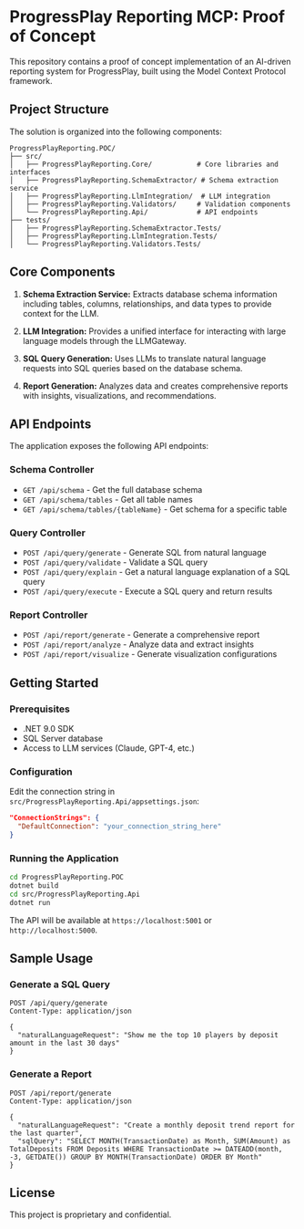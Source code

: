 # ProgressPlay Reporting MCP: Proof of Concept

This repository contains a proof of concept implementation of an AI-driven reporting system for ProgressPlay, built using the Model Context Protocol framework.

## Project Structure

The solution is organized into the following components:

```
ProgressPlayReporting.POC/
├── src/
│   ├── ProgressPlayReporting.Core/           # Core libraries and interfaces
│   ├── ProgressPlayReporting.SchemaExtractor/ # Schema extraction service
│   ├── ProgressPlayReporting.LlmIntegration/  # LLM integration
│   ├── ProgressPlayReporting.Validators/     # Validation components
│   └── ProgressPlayReporting.Api/            # API endpoints
├── tests/
│   ├── ProgressPlayReporting.SchemaExtractor.Tests/
│   ├── ProgressPlayReporting.LlmIntegration.Tests/
│   └── ProgressPlayReporting.Validators.Tests/
```

## Core Components

1. **Schema Extraction Service:** Extracts database schema information including tables, columns, relationships, and data types to provide context for the LLM.

2. **LLM Integration:** Provides a unified interface for interacting with large language models through the LLMGateway.

3. **SQL Query Generation:** Uses LLMs to translate natural language requests into SQL queries based on the database schema.

4. **Report Generation:** Analyzes data and creates comprehensive reports with insights, visualizations, and recommendations.

## API Endpoints

The application exposes the following API endpoints:

### Schema Controller

- `GET /api/schema` - Get the full database schema
- `GET /api/schema/tables` - Get all table names
- `GET /api/schema/tables/{tableName}` - Get schema for a specific table

### Query Controller

- `POST /api/query/generate` - Generate SQL from natural language
- `POST /api/query/validate` - Validate a SQL query
- `POST /api/query/explain` - Get a natural language explanation of a SQL query
- `POST /api/query/execute` - Execute a SQL query and return results

### Report Controller

- `POST /api/report/generate` - Generate a comprehensive report
- `POST /api/report/analyze` - Analyze data and extract insights
- `POST /api/report/visualize` - Generate visualization configurations

## Getting Started

### Prerequisites

- .NET 9.0 SDK
- SQL Server database
- Access to LLM services (Claude, GPT-4, etc.)

### Configuration

Edit the connection string in `src/ProgressPlayReporting.Api/appsettings.json`:

```json
"ConnectionStrings": {
  "DefaultConnection": "your_connection_string_here"
}
```

### Running the Application

```bash
cd ProgressPlayReporting.POC
dotnet build
cd src/ProgressPlayReporting.Api
dotnet run
```

The API will be available at `https://localhost:5001` or `http://localhost:5000`.

## Sample Usage

### Generate a SQL Query

```http
POST /api/query/generate
Content-Type: application/json

{
  "naturalLanguageRequest": "Show me the top 10 players by deposit amount in the last 30 days"
}
```

### Generate a Report

```http
POST /api/report/generate
Content-Type: application/json

{
  "naturalLanguageRequest": "Create a monthly deposit trend report for the last quarter",
  "sqlQuery": "SELECT MONTH(TransactionDate) as Month, SUM(Amount) as TotalDeposits FROM Deposits WHERE TransactionDate >= DATEADD(month, -3, GETDATE()) GROUP BY MONTH(TransactionDate) ORDER BY Month"
}
```

## License

This project is proprietary and confidential.
